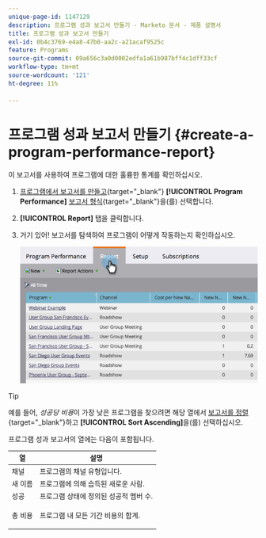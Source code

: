 ```yaml
---
unique-page-id: 1147129
description: 프로그램 성과 보고서 만들기 - Marketo 문서 - 제품 설명서
title: 프로그램 성과 보고서 만들기
exl-id: 0b4c3769-e4a8-47b0-aa2c-a21acaf9525c
feature: Programs
source-git-commit: 09a656c3a0d0002edfa1a61b987bff4c1dff33cf
workflow-type: tm+mt
source-wordcount: '121'
ht-degree: 11%

---
```


# 프로그램 성과 보고서 만들기 {#create-a-program-performance-report}

이 보고서를 사용하여 프로그램에 대한 훌륭한 통계를 확인하십시오.

1. [프로그램에서 보고서를 만들고](/help/marketo/product-docs/reporting/basic-reporting/creating-reports/create-a-report-in-a-program.md){target="_blank"} **[!UICONTROL Program Performance]** [보고서 형식](/help/marketo/product-docs/reporting/basic-reporting/report-types/report-type-overview.md){target="_blank"}을(를) 선택합니다.
1. **[!UICONTROL Report]** 탭을 클릭합니다.
1. 거기 있어! 보고서를 탐색하여 프로그램이 어떻게 작동하는지 확인하십시오.

   ![](assets/image2014-9-18-17-3a23-3a2.png)

>[!TIP]
>
>예를 들어, *성공당 비용*&#x200B;이 가장 낮은 프로그램을 찾으려면 해당 열에서 [보고서를 정렬](/help/marketo/product-docs/reporting/basic-reporting/editing-reports/sort-report-on-columns.md){target="_blank"}하고 **[!UICONTROL Sort Ascending]**&#x200B;을(를) 선택하십시오.

프로그램 성과 보고서의 열에는 다음이 포함됩니다.

<table>
 <thead>
  <tr>
   <th>열</th>
   <th>설명</th>
  </tr>
 </thead>
 <tbody>
  <tr>
   <td>채널</td>
   <td>프로그램의 채널 유형입니다.</td>
  </tr>
  <tr>
   <td>새 이름</td>
   <td>프로그램에 의해 습득된 새로운 사람.</td>
  </tr>
  <tr>
   <td>성공</td>
   <td>프로그램 상태에 정의된 성공적 멤버 수. </td>
  </tr>
  <tr>
   <td>총 비용</td>
   <td><p>프로그램 내 모든 기간 비용의 합계.</p></td>
  </tr>
 </tbody>
</table>
